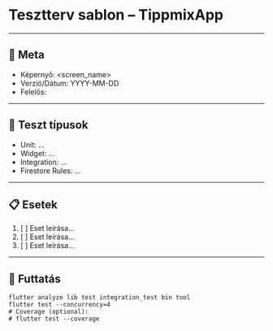 # Tesztterv sablon – TippmixApp

---

## 🧭 Meta

* Képernyő: <screen_name>
* Verzió/Dátum: YYYY-MM-DD
* Felelős: <owner>

---

## 🧪 Teszt típusok

- Unit: ...
- Widget: ...
- Integration: ...
- Firestore Rules: ...

---

## 📋 Esetek

1. [ ] Eset leírása…
2. [ ] Eset leírása…
3. [ ] Eset leírása…

---

## 🔧 Futtatás

```
flutter analyze lib test integration_test bin tool
flutter test --concurrency=4
# Coverage (optional):
# flutter test --coverage
```

